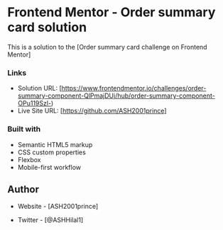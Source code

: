 # Frontend Mentor - Order summary card solution

This is a solution to the [Order summary card challenge on Frontend Mentor]


### Links

- Solution URL: [https://www.frontendmentor.io/challenges/order-summary-component-QlPmajDUj/hub/order-summary-component-OPu119Szl-)
- Live Site URL: [https://github.com/ASH2001prince]

### Built with

- Semantic HTML5 markup
- CSS custom properties
- Flexbox
- Mobile-first workflow

## Author

- Website - [ASH2001prince]

- Twitter - [@ASHHilal1]
